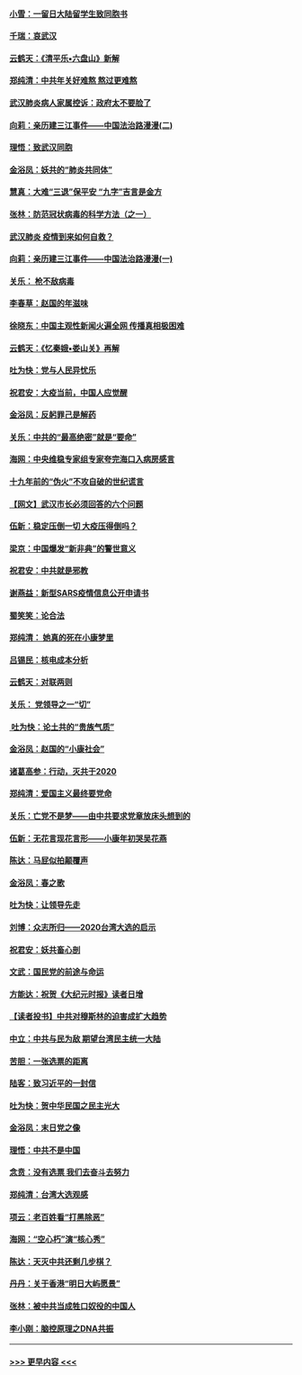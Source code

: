 #### [小雪：一留日大陆留学生致同胞书](../pages/nsc993/n11834624.md?t=02010844) 
#### [千瑞：哀武汉](../pages/nsc993/n11833647.md?t=02010844) 
#### [云鹤天：《清平乐▪六盘山》新解](../pages/nsc993/n11833611.md?t=02010844) 
#### [郑纯清：中共年关好难熬 熬过更难熬](../pages/nsc993/n11833489.md?t=02010844) 
#### [武汉肺炎病人家属控诉：政府太不要脸了](../pages/nsc993/n11833205.md?t=02010844) 
#### [向莉：亲历建三江事件——中国法治路漫漫(二)](../pages/nsc993/n11829102.md?t=02010844) 
#### [理悟：致武汉同胞](../pages/nsc993/n11831522.md?t=02010844) 
#### [金浴凤：妖共的“肺炎共同体”](../pages/nsc993/n11829448.md?t=02010844) 
#### [慧真：大难“三退”保平安 “九字”吉言是金方](../pages/nsc993/n11829501.md?t=02010844) 
#### [张林：防范冠状病毒的科学方法（之一）](../pages/nsc993/n11828618.md?t=02010844) 
#### [武汉肺炎 疫情到来如何自救？](../pages/nsc993/n11827632.md?t=02010844) 
#### [向莉：亲历建三江事件——中国法治路漫漫(一)](../pages/nsc993/n11827190.md?t=02010844) 
#### [关乐： 枪不敌病毒](../pages/nsc993/n11826746.md?t=02010844) 
#### [李春草：赵国的年滋味](../pages/nsc993/n11826321.md?t=02010844) 
#### [徐晓东：中国主观性新闻火遍全网 传播真相极困难](../pages/nsc993/n11826508.md?t=02010844) 
#### [云鹤天：《忆秦娥▪娄山关》再解](../pages/nsc993/n11824682.md?t=02010844) 
#### [吐为快：党与人民异忧乐](../pages/nsc993/n11824660.md?t=02010844) 
#### [祝君安：大疫当前，中国人应觉醒](../pages/nsc993/n11821946.md?t=02010844) 
#### [金浴凤：反躬罪己是解药](../pages/nsc993/n11820280.md?t=02010844) 
#### [关乐：中共的“最高绝密”就是“要命”](../pages/nsc993/n11816946.md?t=02010844) 
#### [海网：中央维稳专家组专家夸完海口入病房感言](../pages/nsc993/n11815138.md?t=02010844) 
#### [十九年前的“伪火”不攻自破的世纪谎言](../pages/nsc993/n11813238.md?t=02010844) 
#### [【网文】武汉市长必须回答的六个问题](../pages/nsc993/n11813848.md?t=02010844) 
#### [伍新：稳定压倒一切 大疫压得倒吗？](../pages/nsc993/n11812634.md?t=02010844) 
#### [梁京：中国爆发“新非典”的警世意义](../pages/nsc993/n11812554.md?t=02010844) 
#### [祝君安：中共就是邪教](../pages/nsc993/n11812431.md?t=02010844) 
#### [谢燕益：新型SARS疫情信息公开申请书](../pages/nsc993/n11808840.md?t=02010844) 
#### [蜀笑笑：论合法](../pages/nsc993/n11808064.md?t=02010844) 
#### [郑纯清： 她真的死在小康梦里](../pages/nsc993/n11806623.md?t=02010844) 
#### [吕锡民：核电成本分析](../pages/nsc993/n11806284.md?t=02010844) 
#### [云鹤天：对联两则](../pages/nsc993/n11805957.md?t=02010844) 
#### [关乐： 党领导之一“切”](../pages/nsc993/n11804505.md?t=02010844) 
#### [ 吐为快：论土共的“贵族气质”](../pages/nsc993/n11804490.md?t=02010844) 
#### [金浴凤：赵国的“小康社会”](../pages/nsc993/n11804452.md?t=02010844) 
#### [诸葛高参：行动，灭共于2020](../pages/nsc993/n11804120.md?t=02010844) 
#### [郑纯清：爱国主义最终要党命](../pages/nsc993/n11802197.md?t=02010844) 
#### [关乐：亡党不是梦——由中共要求党章放床头想到的](../pages/nsc993/n11802156.md?t=02010844) 
#### [伍新：无花言现花言形——小康年初哭吴花燕](../pages/nsc993/n11800044.md?t=02010844) 
#### [陈达：马屁似拍颠覆声](../pages/nsc993/n11800010.md?t=02010844) 
#### [金浴凤：春之歌](../pages/nsc993/n11797687.md?t=02010844) 
#### [吐为快：让领导先走](../pages/nsc993/n11797512.md?t=02010844) 
#### [刘博：众志所归——2020台湾大选的启示](../pages/nsc993/n11796878.md?t=02010844) 
#### [祝君安：妖共畜心剖](../pages/nsc993/n11794273.md?t=02010844) 
#### [文武：国民党的前途与命运](../pages/nsc993/n11794198.md?t=02010844) 
#### [方能达：祝贺《大纪元时报》读者日增](../pages/nsc993/n11793807.md?t=02010844) 
#### [【读者投书】中共对穆斯林的迫害成扩大趋势](../pages/nsc993/n11791371.md?t=02010844) 
#### [中立：中共与民为敌 期望台湾民主统一大陆](../pages/nsc993/n11790392.md?t=02010844) 
#### [苦胆：一张选票的距离](../pages/nsc993/n11788914.md?t=02010844) 
#### [陆客：致习近平的一封信](../pages/nsc993/n11788867.md?t=02010844) 
#### [吐为快：贺中华民国之民主光大](../pages/nsc993/n11788618.md?t=02010844) 
#### [金浴凤：末日党之像](../pages/nsc993/n11787475.md?t=02010844) 
#### [理悟：中共不是中国](../pages/nsc993/n11787463.md?t=02010844) 
#### [念贲：没有选票  我们去奋斗去努力](../pages/nsc993/n11787398.md?t=02010844) 
#### [郑纯清：台湾大选观感](../pages/nsc993/n11786210.md?t=02010844) 
#### [项云：老百姓看“打黑除恶”](../pages/nsc993/n11785398.md?t=02010844) 
#### [海网：“空心朽”演“核心秀”](../pages/nsc993/n11783874.md?t=02010844) 
#### [陈达：天灭中共还剩几步棋？](../pages/nsc993/n11783719.md?t=02010844) 
#### [丹丹：关于香港“明日大屿愿景”](../pages/nsc993/n11783273.md?t=02010844) 
#### [张林：被中共当成牲口奴役的中国人](../pages/nsc993/n11782397.md?t=02010844) 
#### [李小刚：脑控原理之DNA共振](../pages/nsc993/n11780962.md?t=02010844) 

----
#### [ >>> 更早内容 <<< ](../indexes/nsc993-earlier.md)
